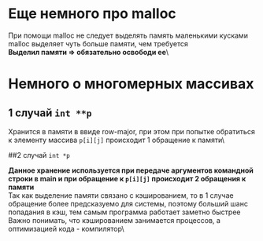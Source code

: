 # Еще немного про malloc

При помощи malloc не следует выделять память маленькими кусками\
malloc выделяет чуть больше памяти, чем требуется\
**Выделил памяти => обязательно освободи ее**\

# Немного о многомерных массивах

## 1 случай `int **p`

Хранится в памяти в ввиде row-major, при этом при попытке обратиться к элементу массива `p[i][j]` происходит 1 обращение к памяти\

##2 случай `int *p`

**Данное хранение используется при передаче аргументов командной строки в main и при обращение к `p[i][j]` происходит 2 обращения к памяти**\
Так как выделение памяти связано с кэшированием, то в 1 случае обращение более предсказуемо для системы, поэтому больший шанс попадания в кэш, тем самым программа работает заметно быстрее\
Важно понимать, что кэшированием занимается процессов, а оптимизацией кода - компилятор\
